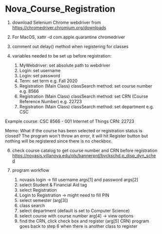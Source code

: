 # Nova_Course_Registration

1. download Selenium Chrome webdriver from https://chromedriver.chromium.org/downloads
3. For MacOS, 
   xattr -d com.apple.quarantine chromedriver
4. comment out delay() method when registering for classes
5. variables needed to be set up before registration:

    1) MyWebdriver: set absolute path to webdriver
    2) Login: set username
    3) Login: set password 
    4) Term: set term e.g. Fall 2020
    5) Registration (Main Class) classSearch method: set course number e.g. 8566 
    6) Registration (Main Class) classSearch method: set CRN (Course Reference Number) e.g. 22723
    7) Registration (Main Class) classSearch method: set department e.g. CSC

Example course: CSC 8566 - 001 Internet of Things CRN: 22723

Memo: What if the course has been selected or registration status is closed?
      The program won't throw an error, it will hit Register button
      but nothing will be registered since there is no checkbox.

6. check course catalog to get course number and CRN before registration
   https://novasis.villanova.edu/pls/bannerprd/bvckschd.p_disp_dyn_sched

7. program workflow
     1) novasis login -> fill username args[1] and password args[2]
     2) select Student & Financial Aid tag
     3) select Registration
     4) Login to Registration -> might need to fill PIN
     5) select semester (arg[3])
     6) class search
     7) select department (default is set to Computer Science)
     8) select course with course number arg[4] -> view options
     9) find the CRN, click check box and register (arg[5] CRN)
     program goes back to step 6 when there is another class to register
